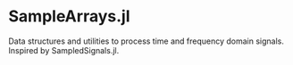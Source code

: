 # SampleArrays.jl
Data structures and utilities to process time and frequency domain signals. Inspired by SampledSignals.jl.
